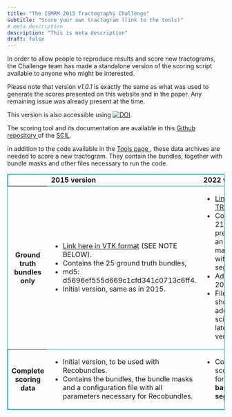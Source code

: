 ```yaml
---
title: "The ISMRM 2015 Tractography Challenge"
subtitle: "Score your own tractogram (link to the tools)"
# meta description
description: "This is meta description"
draft: false
---
```


In order to allow people to reproduce results and score new tractograms, the Challenge team has made a standalone version of the scoring script available to anyone who might be interested.

Please note that version <i>v1.0.1</i> is exactly the same as what was used to generate the scores presented on this website and in the paper. Any remaining issue was already present at the time.

This version is also accessible using <a href="https://doi.org/10.5281/zenodo.810130"><img src="https://zenodo.org/badge/DOI/10.5281/zenodo.810130.svg" alt="DOI"></a>.

The scoring tool and its documentation are available in this <a href="https://github.com/scilus/ismrm_2015_tractography_challenge_scoring"> Github repository </a> of the <a href="http://scil.dinf.usherbrooke.ca/">SCIL</a>.

in addition to the code available in the <a href="ismrm2015/tools"> Tools page </a>, these data archives are needed to score a new tractogram. They contain the bundles, together with bundle masks and other files necessary to run the code.

<table style="border:1px solid #0AA8A7">

<tr style="border:1px solid #0AA8A7">
<td ></td>
<td><b>2015 version</b></td>
<td><b>2022 version</b></td>
</tr>


<tr>
<th style="width:10%"><b>Ground truth bundles only</b></th>

<td style="width:40%">

- <a href="https://scil.usherbrooke.ca/ismrm2015/ISMRM_2015_Tracto_challenge_ground_truth_bundles_VTK_v2.zip">Link here in VTK format</a> (SEE NOTE BELOW).
- Contains the 25 ground truth bundles,
- md5: d5696ef555d669c1cfd341c0713c6ff4.
- Initial version, same as in 2015. 
</td>

<td style="width:40%">

- <a href="https://scil.usherbrooke.ca/ismrm2015/ISMRM_2015_Tracto_challenge_ground_truth_bundles_VTK_v2.zip">Link here, in TRK format</a>.
- Contains the 21 bundles prepared for an easier management with ROI segmentation.
- Added on 2022.09.08
- File formats should be read adequately by scilpy / dipy 's latest versions.
</td>
</tr>

<tr style="border:1px solid #0AA8A7">
<th><b>Complete scoring data</b></th>

<td>

- Initial version, to be used with Recobundles.
- Contains the bundles, the bundle masks and a configuration file with all parameters necessary for Recobundles.
</td>
<td>

- Complete scoring data for the **ROI-based segmentation**:
</td>
</tr>
</table>